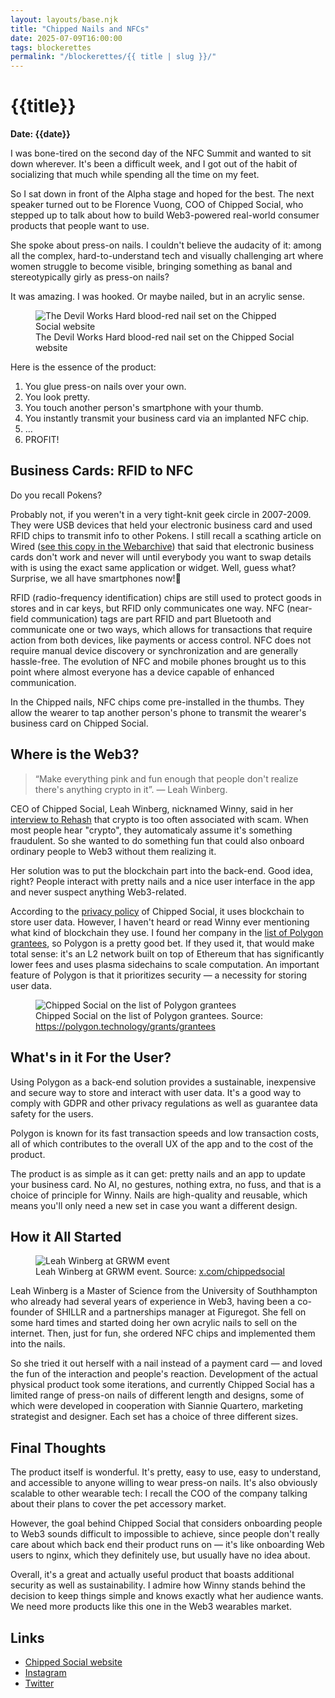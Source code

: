 ```yaml
---
layout: layouts/base.njk
title: "Chipped Nails and NFCs"
date: 2025-07-09T16:00:00
tags: blockerettes
permalink: "/blockerettes/{{ title | slug }}/"
---
```


# {{title}}
**Date: {{date}}**

I was bone-tired on the second day of the NFC Summit and wanted to sit down wherever. It's been a difficult week, and I got out of the habit of socializing that much while spending all the time on my feet.

So I sat down in front of the Alpha stage and hoped for the best. The next speaker turned out to be Florence Vuong, COO of Chipped Social, who stepped up to talk about how to build Web3-powered real-world consumer products that people want to use.

She spoke about press-on nails. I couldn't believe the audacity of it: among all the complex, hard-to-understand tech and visually challenging art where women struggle to become visible, bringing something as banal and stereotypically girly as press-on nails?

It was amazing. I was hooked. Or maybe nailed, but in an acrylic sense.

<figure>
  <img src="../../images/chipped-nails.png" alt="The Devil Works Hard blood-red nail set on the Chipped Social website">
  <figcaption>
    The Devil Works Hard blood-red nail set on the Chipped Social website
  </figcaption>
</figure>

Here is the essence of the product: 

1. You glue press-on nails over your own.
2. You look pretty. 
3. You touch another person's smartphone with your thumb.
4. You instantly transmit your business card via an implanted NFC chip.
5. …
6. PROFIT!

## Business Cards: RFID to NFC

Do you recall Pokens?

Probably not, if you weren't in a very tight-knit geek circle in 2007-2009. They were USB devices that held your electronic business card and used RFID chips to transmit info to other Pokens. I still recall a scathing article on Wired ([see this copy in the Webarchive](https://web.archive.org/web/20161221064853/https://www.wired.com/2010/01/poken-attempts-to-replace-business-cards/)) that said that electronic business cards don't work and never will until everybody you want to swap details with is using the exact same application or widget. Well, guess what? Surprise, we all have smartphones now!📱

RFID (radio-frequency identification) chips are still used to protect goods in stores and in car keys, but RFID only communicates one way. NFC (near-field communication) tags are part RFID and part Bluetooth and communicate one or two ways, which allows for transactions that require action from both devices, like payments or access control. NFC does not require manual device discovery or synchronization and are generally hassle-free. The evolution of NFC and mobile phones brought us to this point where almost everyone has a device capable of enhanced communication.

In the Chipped nails, NFC chips come pre-installed in the thumbs. They allow the wearer to tap another person's phone to transmit the wearer's business card on Chipped Social. 

## Where is the Web3?

> “Make everything pink and fun enough that people don't realize there's anything crypto in it”. — Leah Winberg.
> 

CEO of Chipped Social, Leah Winberg, nicknamed Winny, said in her [interview to Rehash](https://www.youtube.com/watch?v=qGeIKndmGZE&ab_channel=Rehash%3AAWeb3Podcast) that crypto is too often associated with scam. When most people hear "crypto", they automaticaly assume it's something fraudulent. So she wanted to do something fun that could also onboard ordinary people to Web3 without them realizing it. 

Her solution was to put the blockchain part into the back-end. Good idea, right? People interact with pretty nails and a nice user interface in the app and never suspect anything Web3-related.

According to the [privacy policy](https://chippedsocial.com/pages/app-privacy-policy) of Chipped Social, it uses blockchain to store user data. However, I haven't heard or read Winny ever mentioning what kind of blockchain they use. I found her company in the [list of Polygon grantees](https://polygon.technology/grants/grantees), so Polygon is a pretty good bet. If they used it, that would make total sense: it's an L2 network built on top of Ethereum that has significantly lower fees and uses plasma sidechains to scale computation. An important feature of Polygon is that it prioritizes security — a necessity for storing user data. 

<figure>
  <img src="../../images/chipped-polygon.png" alt="Chipped Social on the list of Polygon grantees">
  <figcaption>
    Chipped Social on the list of Polygon grantees. Source:
    <a href="https://polygon.technology/grants/grantees" target="_blank">https://polygon.technology/grants/grantees</a>
  </figcaption>
</figure>

## What's in it For the User?

Using Polygon as a back-end solution provides a sustainable, inexpensive and secure way to store and interact with user data. It's a good way to comply with GDPR and other privacy regulations as well as guarantee data safety for the users. 

Polygon is known for its fast transaction speeds and low transaction costs, all of which contributes to the overall UX of the app and to the cost of the product.

The product is as simple as it can get: pretty nails and an app to update your business card. No AI, no gestures, nothing extra, no fuss, and that is a choice of principle for Winny. Nails are high-quality and reusable, which means you'll only need a new set in case you want a different design. 

## How it All Started

<figure>
  <img src="https://pbs.twimg.com/media/Gu7uhQ-WoAAhURN?format=jpg&name=large" alt="Leah Winberg at GRWM event">
  <figcaption>
    Leah Winberg at GRWM event. Source: 
    <a href="https://x.com/chippedsocial/status/1940750750940115342">x.com/chippedsocial</a>
  </figcaption>
</figure>

Leah Winberg is a Master of Science from the University of Southhampton who already had several years of experience in Web3, having been a co-founder of SHILLR and a partnerships manager at Figuregot. She fell on some hard times and started doing her own acrylic nails to sell on the internet. Then, just for fun, she ordered NFC chips and implemented them into the nails. 

So she tried it out herself with a nail instead of a payment card — and loved the fun of the interaction and people's reaction. Development of the actual physical product took some iterations, and currently Chipped Social has a limited range of press-on nails of different length and designs, some of which were developed in cooperation with Siannie Quartero, marketing strategist and designer. Each set has a choice of three different sizes. 

## Final Thoughts

The product itself is wonderful. It's pretty, easy to use, easy to understand, and accessible to anyone willing to wear press-on nails. It's also obviously scalable to other wearable tech: I recall the COO of the company talking about their plans to cover the pet accessory market.

However, the goal behind Chipped Social that considers onboarding people to Web3 sounds difficult to impossible to achieve, since people don't really care about which back end their product runs on — it's like onboarding Web users to nginx, which they definitely use, but usually have no idea about.

Overall, it's a great and actually useful product that boasts additional security as well as sustainability. I admire how Winny stands behind the decision to keep things simple and knows exactly what her audience wants. We need more products like this one in the Web3 wearables market.

## Links

- [Chipped Social website](https://chippedsocial.com/)
- [Instagram](https://www.instagram.com/chippedsocial/)
- [Twitter](https://x.com/chippedsocial)